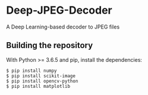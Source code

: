 # Deep-JPEG-Decoder
A Deep Learning-based decoder to JPEG files


## Building the repository
With Python >= 3.6.5 and pip, install the dependencies:

    $ pip install numpy
    $ pip install scikit-image
    $ pip install opencv-python
    $ pip install matplotlib

